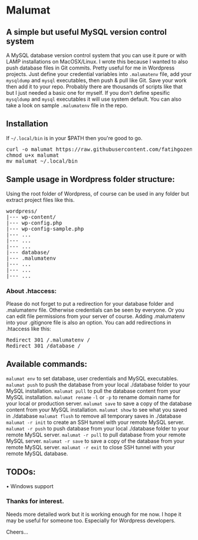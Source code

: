 # Malumat

## A simple but useful MySQL version control system

A MySQL database version control system that you can use it pure or with LAMP installations on MacOSX/Linux. I wrote this because I wanted to also push database files in Git commits. Pretty useful for me in Wordpress projects. Just define your credential variables into `.malumatenv` file, add your `mysqldump` and `mysql` executables, then push & pull like Git. Save your work then add it to your repo. Probably there are thousands of scripts like that but I just needed a basic one for myself. If you don't define spesific `mysqldump` and `mysql` executables it will use system default. You can also take a look on sample `.malumatenv` file in the repo.

## Installation
If `~/.local/bin` is in your $PATH then you're good to go.
<pre>
curl -o malumat https://raw.githubusercontent.com/fatihgozenc/malumat/master/malumat
chmod u+x malumat
mv malumat ~/.local/bin
</pre>

## Sample usage in Wordpress folder structure:

Using the root folder of Wordpress, of course can be used in any folder but extract project files like this.
<pre>
wordpress/
|--- wp-content/
|--- wp-config.php
|--- wp-config-sample.php
|--- ... 
|--- ... 
|--- ... 
|--- database/
|--- .malumatenv
|--- ... 
|--- ... 
|--- ... 
</pre>

### About .htaccess:
Please do not forget to put a redirection for your database folder and .malumatenv file. Otherwise credentials can be seen by everyone. Or you can edit file permissions from your server of course. Adding .malumatenv into your .gitignore file is also an option. You can add redirections in .htaccess like this:
<pre>
Redirect 301 /.malumatenv /
Redirect 301 /database /
</pre>

## Available commands:

`malumat env` to set database, user credentials and MySQL executables.
`malumat push` to push the database from your local ./database folder to your MySQL installation.
`malumat pull` to pull the database content from your MySQL installation.
`malumat rename` `-l` or `-p` to rename domain name for your local or production server.
`malumat save` to save a copy of the database content from your MySQL installation.
`malumat show` to see what you saved in ./database
`malumat flush` to remove all temporary saves in ./database
`malumat -r init` to create an SSH tunnel with your remote MySQL server.
`malumat -r push` to push database from your local ./database folder to your remote MySQL server.
`malumat -r pull` to pull database from your remote MySQL server.
`malumat -r save` to save a copy of the database from your remote MySQL server.
`malumat -r exit` to close SSH tunnel with your remote MySQL database.

## TODOs:
• Windows support

### Thanks for interest.

Needs more detailed work but it is working enough for me now. I hope it may be useful for someone too. Especially for Wordpress developers.


Cheers...
